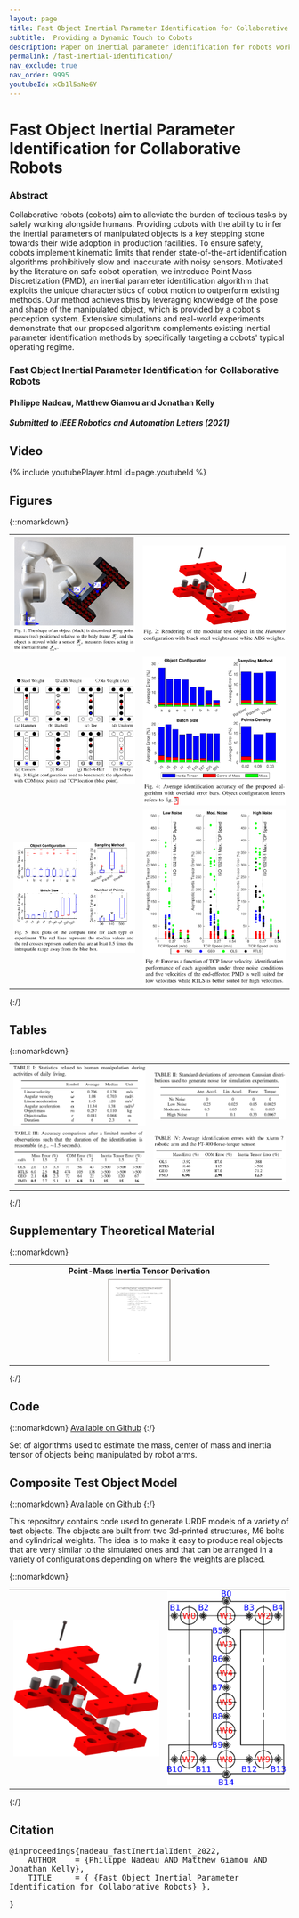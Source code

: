 ```yaml
---
layout: page
title: Fast Object Inertial Parameter Identification for Collaborative Robots
subtitle:  Providing a Dynamic Touch to Cobots
description: Paper on inertial parameter identification for robots working at the pace of human workers
permalink: /fast-inertial-identification/
nav_exclude: true
nav_order: 9995
youtubeId: xCb1l5aNe6Y
---
```


# Fast Object Inertial Parameter Identification for Collaborative Robots

<!--
[<i class="fa fa-file-text-o" aria-hidden="true"></i> arXiv pre-print ](https://arxiv.org/abs/){: .btn .btn-blue }
-->

### Abstract
Collaborative robots (cobots) aim to alleviate the burden of tedious tasks by safely working alongside humans. Providing cobots with the ability to infer the inertial parameters of manipulated objects is a key stepping stone towards their wide adoption in production facilities. To ensure safety, cobots implement kinematic limits that render state-of-the-art identification algorithms prohibitively slow and inaccurate with noisy sensors. Motivated by the literature on safe cobot operation, we introduce Point Mass Discretization (PMD), an inertial parameter identification algorithm that exploits the unique characteristics of cobot motion to outperform existing methods. Our method achieves this by leveraging knowledge of the pose and shape of the manipulated object, which is provided by a cobot's perception system. Extensive simulations and real-world experiments demonstrate that our proposed algorithm complements existing inertial parameter identification methods by specifically targeting a cobots' typical operating regime.

### Fast Object Inertial Parameter Identification for Collaborative Robots
#### Philippe Nadeau, Matthew Giamou and Jonathan Kelly 
##### Submitted to IEEE Robotics and Automation Letters (2021)

## Video
{% include youtubePlayer.html id=page.youtubeId %}

## Figures
{::nomarkdown}
<table width="100%">
  <tr>
  <td><img src="/assets/fast-inertial-identification/Fig1.png" width="100%" /></td>
  <td><img src="/assets/fast-inertial-identification/Fig2.png" width="100%" /></td>
  </tr>
  <tr>
  <td><img src="/assets/fast-inertial-identification/Fig3.png" width="100%"/></td>
  <td><img src="/assets/fast-inertial-identification/Fig4.png" width="100%" /></td>
  </tr>
  <tr>
  <td><img src="/assets/fast-inertial-identification/Fig5.png" width="100%" /></td>
  <td><img src="/assets/fast-inertial-identification/Fig6.png" width="100%"/></td>
  </tr>
</table>
{:/}

## Tables
{::nomarkdown}
<table width="100%">
  <tr>
  <td><img src="/assets/fast-inertial-identification/Tab1.png" width="100%"/></td>
  <td><img src="/assets/fast-inertial-identification/Tab2.png" width="100%"/></td>
  </tr>
  <tr>
  <td><img src="/assets/fast-inertial-identification/Tab3.png" width="100%"/></td>
  <td><img src="/assets/fast-inertial-identification/Tab4.png" width="100%"/></td>
  </tr>
</table>
{:/}

## Supplementary Theoretical Material
{::nomarkdown}
<table width="100%" style="text-align: center;font-weight: bold;">
  <tr>
  <!--<td>Detailed Proof of the Uniqueness of the Solution to the PMD problem</td>-->
  <td>Point-Mass Inertia Tensor Derivation</td>
  </tr>
  <tr>
  <!--<td><a target="_blank" rel="external" href="https://drive.google.com/file/d/1UHp66af_MPMaJ_4_0Bhw-TM6PJGsL3oT/view?usp=sharing"><img src='/assets/fast-inertial-identification/ProofFirstPage.png' width='25%'></a></td>-->
  <td><a target="_blank" rel="external" href="https://drive.google.com/file/d/1m4KLf0IvOZMSWMnCa-RD-HpGZWu_tfTR/view?usp=sharing"><img src='/assets/fast-inertial-identification/DerivationFirstPage.png' width='25%'></a></td>
  </tr>
</table>
{:/}

## Code
{::nomarkdown} 
<a target="_blank" rel="external" href="https://github.com/PhilNad/object-inertial-param-id"><i class="fa fa-github-square" aria-hidden="true"></i> Available on Github</a>
{:/}

Set of algorithms used to estimate the mass, center of mass and inertia tensor of objects being manipulated by robot arms.

## Composite Test Object Model
{::nomarkdown} 
<a target="_blank" rel="external" href="https://github.com/utiasSTARS/pyb-sim-models/tree/main/pbsm/models/CompositeTestObject"><i class="fa fa-github-square" aria-hidden="true"></i> Available on Github</a>
{:/}

This repository contains code used to generate URDF models of a variety of test objects. The objects are built from two 3d-printed structures, M6 bolts and cylindrical weights. The idea is to make it easy to produce real objects that are very similar to the simulated ones and that can be arranged in a variety of configurations depending on where the weights are placed.

{::nomarkdown} 
<table width="100%">
  <tr>
  <td><img src="/assets/fast-inertial-identification/CompositeTestObjectRenderingCropped.png" width="100%" /></td>
  <td><img src="/assets/fast-inertial-identification/CompositeTestObjectSchematic.png" width="100%" /></td>
  </tr>
</table>
{:/}

## Citation
<pre wrap='true'>
@inproceedings{nadeau_fastInertialIdent_2022, 
    AUTHOR    = {Philippe Nadeau AND Matthew Giamou AND Jonathan Kelly}, 
    TITLE     = { {Fast Object Inertial Parameter Identification for Collaborative Robots} }, 
<!--    BOOKTITLE = {Proceedings of the {IEEE} International Conference on Robotics and Automation {(ICRA'22})}, 
    YEAR      = {2022}, 
    ADDRESS   = {Philadelphia, PA, USA}, 
    MONTH     = {May}, 
    DOI       = {}
-->
}
</pre>


